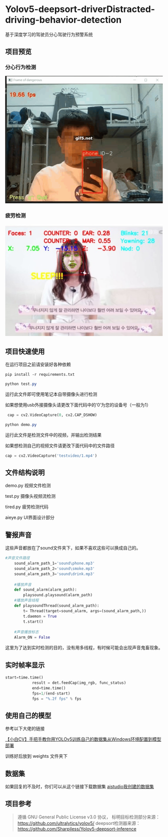 # Yolov5-deepsort-driverDistracted-driving-behavior-detection
基于深度学习的驾驶员分心驾驶行为预警系统

## 项目预览

### 分心行为检测
![分心预警](images/gif.gif?raw=true"分心预警")


### 疲劳检测
![疲劳预警](images/SharedScreenshot.jpg?raw=true"疲劳预警")

## 项目快速使用

在运行项目之前请安装好各种依赖

```shell
pip install -r requirements.txt
```



```powershell
python test.py
```

运行此文件即可使用笔记本自带摄像头进行检测

如果想使用usb外接摄像头请更改下面代码中的‘0’为您的设备号（一般为1）

```python
 cap = cv2.VideoCapture(0, cv2.CAP_DSHOW)
```

```powershell
python demo.py
```

运行此文件是检测文件中的视频，并输出检测结果

如果想检测自己的视频文件请更改下面代码中的文件路径

```python
cap = cv2.VideoCapture('testvideo/1.mp4')
```



## 文件结构说明

demo.py  视频文件检测

test.py      摄像头视频流检测

tired.py     疲劳检测代码

aieye.py    UI界面设计部分

## 警报声音

这些声音都放在了sound文件夹下，如果不喜欢这些可以换成自己的。

```python
#声音文件路径
    sound_alarm_path_1='sound\phone.mp3'
    sound_alarm_path_2='sound\smoke.mp3'
    sound_alarm_path_3='sound\drink.mp3'

    #播放声音
    def sound_alarm(alarm_path):
        playsound.playsound(alarm_path)
    #播放声音线程
    def playsoundThread(sound_alarm_path):
        t= Thread(target=sound_alarm, args=(sound_alarm_path,))
        t.daemon = True
        t.start()

    #声音播放标志
    Alarm_ON = False
```

这里为了达到实时检测的目的，没有用多线程，有时候可能会出现声音鬼畜现象。

## 实时帧率显示

```python
start=time.time()
            result = det.feedCap(img_rgb, func_status)
            end=time.time()
            fps=1/(end-start)
            fps = "%.2f fps" % fps
```



## 使用自己的模型

参考以下大佬的链接

[【小白CV】手把手教你用YOLOv5训练自己的数据集从Windows环境配置到模型部署](https://blog.csdn.net/weixin_44936889/article/details/110661862)

训练好后放到 weights 文件夹下
## 数据集
如果回复的不及时，你们可以从这个链接下载数据集
[aistudio我创建的数据集](https://aistudio.baidu.com/aistudio/datasetdetail/80631)
## 项目参考

>
>遵循 GNU General Public License v3.0 协议，
>标明目标检测部分来源：<https://github.com/ultralytics/yolov5/>
>deepsort检测器来源：https://github.com/Sharpiless/Yolov5-deepsort-inference







